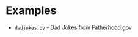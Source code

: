 # Examples

* [`dadjokes.py`](./dadjokes.py) - Dad Jokes from [Fatherhood.gov](https://fatherhood.gov/for-dads/dad-jokes)
